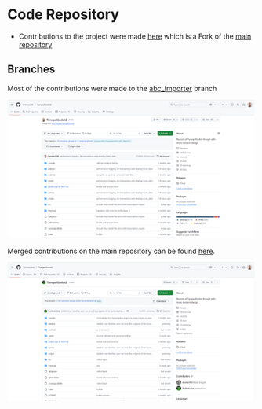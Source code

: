 # Code Repository

- Contributions to the project were made [here](https://github.com/CormacC30/TunepalGodot2)
which is a Fork of the [main repository](https://github.com/TechnoLukas/TunepalGodot2)

## Branches
Most of the contributions were made to the [abc_importer](https://github.com/CormacC30/TunepalGodot2/tree/abc_importer) branch

![image of abc_importer_branch on repo fork](../img/github-repo-fork-importer-branch.png)

Merged contributions on the main repository can be found [here](https://github.com/TechnoLukas/TunepalGodot2/tree/abc_importer).

![image of main repo dev branch](../img/github-repo-lukas-importer-branch.png)





